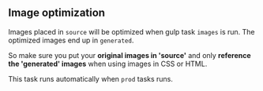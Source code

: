 ## Image optimization

Images placed in `source` will be optimized when gulp task `images` is run.
The optimized images end up in `generated`.

So make sure you put your **original images in 'source'**
and only **reference the 'generated' images** when using images in CSS or HTML.

This task runs automatically when `prod` tasks runs.
